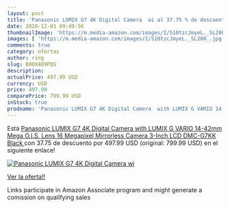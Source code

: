 ```yaml
---
layout: post
title: 'Panasonic LUMIX G7 4K Digital Camera  wi al 37.75 % de descuento'
date: 2020-12-01 09:49:56
thumbnailImage: 'https://m.media-amazon.com/images/I/510tzcJmyeL._SL200_.jpg'
images: [ 'https://m.media-amazon.com/images/I/510tzcJmyeL._SL200_.jpg' ]
comments: true
category: ofertas
author: ring
slug: B00X409PQS
description:
actualPrice: 497.99 USD
currency: USD
price: 497.99
comparePrice: 799.99 USD
inStock: true
prodname: 'Panasonic LUMIX G7 4K Digital Camera  with LUMIX G VARIO 14-42mm Mega O.I.S. Lens  16 Megapixel Mirrorless Camera  3-Inch LCD  DMC-G7KK  Black '
---
```


Está [Panasonic LUMIX G7 4K Digital Camera  with LUMIX G VARIO 14-42mm Mega O.I.S. Lens  16 Megapixel Mirrorless Camera  3-Inch LCD  DMC-G7KK  Black ](https://www.amazon.com/dp/B00X409PQS/?tag=tolees-20) con 37.75 de descuento por 497.99 USD (original: 799.99 USD) en el siguiente enlace!

[![Panasonic LUMIX G7 4K Digital Camera  wi](https://m.media-amazon.com/images/I/510tzcJmyeL._SL200_.jpg)](https://www.amazon.com/dp/B00X409PQS/?tag=tolees-20)

[Ver la oferta!!](https://www.amazon.com/dp/B00X409PQS/?tag=tolees-20)

Links participate in Amazon Associate program and might generate a comission on qualifying sales


